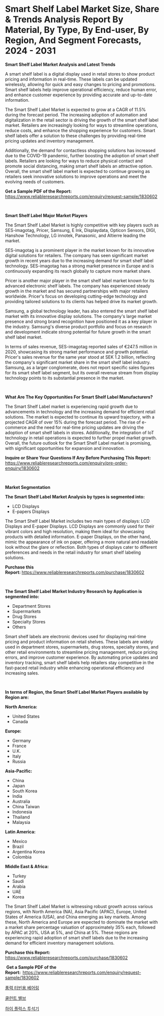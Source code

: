 <p><h1>Smart Shelf Label Market Size, Share & Trends Analysis Report By Material, By Type, By End-user, By Region, And Segment Forecasts, 2024 - 2031</h1></p><p><strong>Smart Shelf Label Market Analysis and Latest Trends</strong></p>
<p><p>A smart shelf label is a digital display used in retail stores to show product pricing and information in real-time. These labels can be updated wirelessly, allowing for quick and easy changes to pricing and promotions. Smart shelf labels help improve operational efficiency, reduce human error, and enhance customer experience by providing accurate and up-to-date information.</p><p>The Smart Shelf Label Market is expected to grow at a CAGR of 11.5% during the forecast period. The increasing adoption of automation and digitalization in the retail sector is driving the growth of the smart shelf label market. Retailers are increasingly looking for ways to streamline operations, reduce costs, and enhance the shopping experience for customers. Smart shelf labels offer a solution to these challenges by providing real-time pricing updates and inventory management.</p><p>Additionally, the demand for contactless shopping solutions has increased due to the COVID-19 pandemic, further boosting the adoption of smart shelf labels. Retailers are looking for ways to reduce physical contact and promote social distancing, making smart shelf labels an attractive option. Overall, the smart shelf label market is expected to continue growing as retailers seek innovative solutions to improve operations and meet the evolving needs of customers.</p></p>
<p><strong>Get a Sample PDF of the Report:&nbsp;</strong> <a href="https://www.reliableresearchreports.com/enquiry/request-sample/1830602">https://www.reliableresearchreports.com/enquiry/request-sample/1830602</a></p>
<p>&nbsp;</p>
<p><strong>Smart Shelf Label Major Market Players</strong></p>
<p><p>The Smart Shelf Label Market is highly competitive with key players such as SES-imagotag, Pricer, Samsung, E Ink, Displaydata, Opticon Sensors, DIGI, Hanshow Technology, LG innotek, Panasonic, and Altierre leading the market.</p><p>SES-imagotag is a prominent player in the market known for its innovative digital solutions for retailers. The company has seen significant market growth in recent years due to the increasing demand for smart shelf label technology. SES-imagotag has a strong market presence in Europe and is continuously expanding its reach globally to capture more market share.</p><p>Pricer is another major player in the smart shelf label market known for its advanced electronic shelf labels. The company has experienced steady growth in the market and has secured partnerships with major retailers worldwide. Pricer's focus on developing cutting-edge technology and providing tailored solutions to its clients has helped drive its market growth.</p><p>Samsung, a global technology leader, has also entered the smart shelf label market with its innovative display solutions. The company's large market presence and strong brand recognition have positioned it as a key player in the industry. Samsung's diverse product portfolio and focus on research and development indicate strong potential for future growth in the smart shelf label market.</p><p>In terms of sales revenue, SES-imagotag reported sales of €247.5 million in 2020, showcasing its strong market performance and growth potential. Pricer's sales revenue for the same year stood at SEK 1.2 billion, reflecting the company's significant market share in the smart shelf label industry. Samsung, as a larger conglomerate, does not report specific sales figures for its smart shelf label segment, but its overall revenue stream from display technology points to its substantial presence in the market.</p></p>
<p>&nbsp;</p>
<p><strong>What Are The Key Opportunities For Smart Shelf Label Manufacturers?</strong></p>
<p><p>The Smart Shelf Label market is experiencing rapid growth due to advancements in technology and the increasing demand for efficient retail solutions. The market is expected to continue its upward trajectory, with a projected CAGR of over 15% during the forecast period. The rise of e-commerce and the need for real-time pricing updates are driving the adoption of smart shelf labels in stores. Additionally, the integration of IoT technology in retail operations is expected to further propel market growth. Overall, the future outlook for the Smart Shelf Label market is promising, with significant opportunities for expansion and innovation.</p></p>
<p><strong>Inquire or Share Your Questions If Any Before Purchasing This Report:</strong> <a href="https://www.reliableresearchreports.com/enquiry/pre-order-enquiry/1830602">https://www.reliableresearchreports.com/enquiry/pre-order-enquiry/1830602</a></p>
<p>&nbsp;</p>
<p><strong>Market Segmentation</strong></p>
<p><strong>The Smart Shelf Label Market Analysis by types is segmented into:</strong></p>
<p><ul><li>LCD Displays</li><li>E-papers Displays</li></ul></p>
<p><p>The Smart Shelf Label Market includes two main types of displays: LCD Displays and E-paper Displays. LCD Displays are commonly used for their vibrant colors and high resolution, making them ideal for showcasing products with detailed information. E-paper Displays, on the other hand, mimic the appearance of ink on paper, offering a more natural and readable look without the glare or reflection. Both types of displays cater to different preferences and needs in the retail industry for smart shelf labeling solutions.</p></p>
<p><strong>Purchase this Report:&nbsp;</strong><a href="https://www.reliableresearchreports.com/purchase/1830602">https://www.reliableresearchreports.com/purchase/1830602</a></p>
<p>&nbsp;</p>
<p><strong>The Smart Shelf Label Market Industry Research by Application is segmented into:</strong></p>
<p><ul><li>Department Stores</li><li>Supermarkets</li><li>Drug Stores</li><li>Specialty Stores</li><li>Others</li></ul></p>
<p><p>Smart shelf labels are electronic devices used for displaying real-time pricing and product information on retail shelves. These labels are widely used in department stores, supermarkets, drug stores, specialty stores, and other retail environments to streamline pricing management, reduce pricing errors, and improve customer experience. By automating price updates and inventory tracking, smart shelf labels help retailers stay competitive in the fast-paced retail industry while enhancing operational efficiency and increasing sales.</p></p>
<p>&nbsp;</p>
<p><strong>In terms of Region, the Smart Shelf Label Market Players available by Region are:</strong></p>
<p>
    <p> <strong> North America: </strong>
        <ul>
            <li>United States</li>
            <li>Canada</li>
        </ul>
        </p> 
    <p> <strong> Europe: </strong>
        <ul>
            <li>Germany</li>
            <li>France</li>
            <li>U.K.</li>
            <li>Italy</li>
            <li>Russia</li>
        </ul>
        </p> 
    <p> <strong> Asia-Pacific: </strong>
        <ul>
            <li>China</li>
            <li>Japan</li>
            <li>South Korea</li>
            <li>India</li>
            <li>Australia</li>
            <li>China Taiwan</li>
            <li>Indonesia</li>
            <li>Thailand</li>
            <li>Malaysia</li>
        </ul>
        </p> 
    <p> <strong> Latin America: </strong>
        <ul>
            <li>Mexico</li>
            <li>Brazil</li>
            <li>Argentina Korea</li>
            <li>Colombia</li>
        </ul>
        </p> 
    <p> <strong> Middle East & Africa: </strong>
        <ul>
            <li>Turkey</li>
            <li>Saudi</li>
            <li>Arabia</li>
            <li>UAE</li>
            <li>Korea</li>
        </ul>
    </p>
    </p>
<p><p>The Smart Shelf Label Market is witnessing robust growth across various regions, with North America (NA), Asia Pacific (APAC), Europe, United States of America (USA), and China emerging as key markets. Among these, North America and Europe are expected to dominate the market with a market share percentage valuation of approximately 35% each, followed by APAC at 20%, USA at 5%, and China at 5%. These regions are experiencing rapid adoption of smart shelf labels due to the increasing demand for efficient inventory management solutions.</p></p>
<p><strong>Purchase this Report: </strong><a href="https://www.reliableresearchreports.com/purchase/1830602">https://www.reliableresearchreports.com/purchase/1830602</a></p>
<p>&nbsp;<strong>Get a Sample PDF of the Report:&nbsp;&nbsp;</strong><a href="https://www.reliableresearchreports.com/enquiry/request-sample/1830602">https://www.reliableresearchreports.com/enquiry/request-sample/1830602</a></p>
<p><strong></strong></p>
<p><p><a href="https://github.com/sammyUltyylrich9067856/Market-Research-Report-List-1/blob/main/18217836778.md">풍력 터빈용 베어링</a></p><p><a href="https://github.com/trmesnao7959541/Market-Research-Report-List-1/blob/main/73370286779.md">쿨런트 밸브</a></p><p><a href="https://github.com/vsn7qpua81q/Market-Research-Report-List-1/blob/main/54728586780.md">하이 플럭스 투석기</a></p></p>